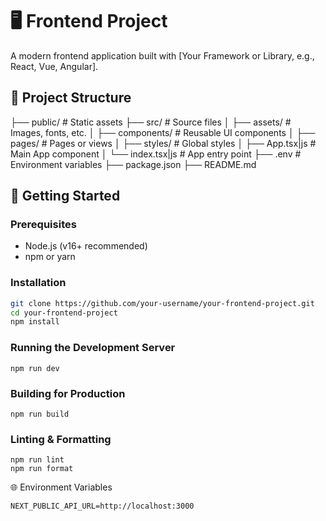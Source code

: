 # 🖥️ Frontend Project

A modern frontend application built with [Your Framework or Library, e.g., React, Vue, Angular].

## 📁 Project Structure

├── public/ # Static assets
├── src/ # Source files
│ ├── assets/ # Images, fonts, etc.
│ ├── components/ # Reusable UI components
│ ├── pages/ # Pages or views
│ ├── styles/ # Global styles
│ ├── App.tsx|js # Main App component
│ └── index.tsx|js # App entry point
├── .env # Environment variables
├── package.json
├── README.md


## 🚀 Getting Started

### Prerequisites

- Node.js (v16+ recommended)
- npm or yarn

### Installation

```bash
git clone https://github.com/your-username/your-frontend-project.git
cd your-frontend-project
npm install
```

### Running the Development Server
```
npm run dev
```

### Building for Production
```
npm run build
```

### Linting & Formatting
```
npm run lint
npm run format
```

🌐 Environment Variables
```
NEXT_PUBLIC_API_URL=http://localhost:3000
```


